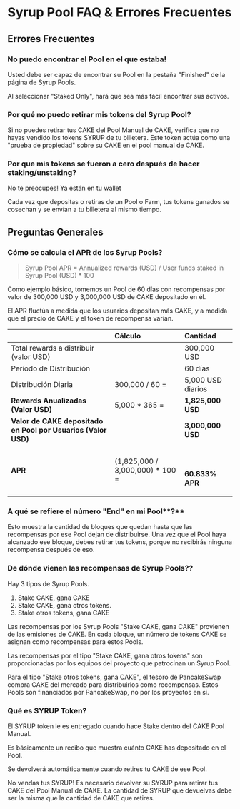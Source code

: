 # Syrup Pool FAQ & Errores Frecuentes

## Errores Frecuentes <a id="troubleshooting"></a>

### **No puedo encontrar el Pool en el que estaba!** <a id="i-cant-find-the-syrup-pool-i-was-staking-in"></a>

Usted debe ser capaz de encontrar su Pool en la pestaña "Finished" de la página de Syrup Pools.

Al seleccionar "Staked Only", hará que sea más fácil encontrar sus activos.

### **Por qué no puedo retirar mis tokens del Syrup Pool?** <a id="why-cant-i-unstake-my-tokens-from-a-syrup-pool"></a>

Si no puedes retirar tus CAKE del Pool Manual de CAKE, verifica que no hayas vendido los tokens SYRUP de tu billetera. Este token actúa como una "prueba de propiedad" sobre su CAKE en el pool manual de CAKE.

### **Por que mis tokens se fueron a cero después de hacer staking/unstaking?** <a id="why-did-my-earned-tokens-go-to-zero-after-staking-unstaking"></a>

No te preocupes! Ya están en tu wallet

Cada vez que depositas o retiras de un Pool o Farm, tus tokens ganados se cosechan y se envían a tu billetera al mismo tiempo.

## **Preguntas Generales** <a id="general-questions"></a>

### Cómo se calcula el APR de los Syrup Pools? <a id="how-is-apr-for-syrup-pools-calculated"></a>

> Syrup Pool APR = Annualized rewards \(USD\) / User funds staked in Syrup Pool \(USD\) \* 100

Como ejemplo básico, tomemos un Pool de 60 días con recompensas por valor de 300,000 USD y 3,000,000 USD de CAKE depositado en él.

El APR fluctúa a medida que los usuarios depositan más CAKE, y a medida que el precio de CAKE y el token de recompensa varían.

<table>
  <thead>
    <tr>
      <th style="text-align:left">&#x200B;</th>
      <th style="text-align:left"><b>C&#xE1;lculo</b>
      </th>
      <th style="text-align:left">Cantidad</th>
    </tr>
  </thead>
  <tbody>
    <tr>
      <td style="text-align:left">Total rewards a distribuir (valor USD)</td>
      <td style="text-align:left">&#x200B;</td>
      <td style="text-align:left">300,000 USD</td>
    </tr>
    <tr>
      <td style="text-align:left">Per&#xED;odo de Distribuci&#xF3;n</td>
      <td style="text-align:left">&#x200B;</td>
      <td style="text-align:left">60 d&#xED;as</td>
    </tr>
    <tr>
      <td style="text-align:left">Distribuci&#xF3;n Diaria</td>
      <td style="text-align:left">300,000 / 60 =</td>
      <td style="text-align:left">5,000 USD diarios</td>
    </tr>
    <tr>
      <td style="text-align:left"><b>Rewards Anualizadas (Valor USD)</b>
      </td>
      <td style="text-align:left">5,000 * 365 =</td>
      <td style="text-align:left"><b>1,825,000 USD</b>
      </td>
    </tr>
    <tr>
      <td style="text-align:left"><b>Valor de CAKE depositado en Pool por Usuarios (Valor USD)</b>
      </td>
      <td style="text-align:left">&#x200B;</td>
      <td style="text-align:left"><b>3,000,000 USD</b>
      </td>
    </tr>
    <tr>
      <td style="text-align:left"><b>APR</b>
      </td>
      <td style="text-align:left">(1,825,000 / 3,000,000) * 100 =</td>
      <td style="text-align:left">
        <p>&#x200B;</p>
        <p><b>60.833% APR</b>
        </p>
      </td>
    </tr>
  </tbody>
</table>

### A qué se refiere el número "End" en mi Pool**?** <a id="what-does-the-end-number-on-my-syrup-pool-refer-to"></a>

Esto muestra la cantidad de bloques que quedan hasta que las recompensas por ese Pool dejan de distribuirse. Una vez que el Pool haya alcanzado ese bloque, debes retirar tus tokens, porque no recibirás ninguna recompensa después de eso.

### De dónde vienen las recompensas de Syrup Pools?**?** <a id="where-do-the-rewards-from-syrup-pools-come-from"></a>

Hay 3 tipos de Syrup Pools.

1. Stake CAKE, gana CAKE
2. Stake CAKE, gana otros tokens.
3. Stake otros tokens, gana CAKE

Las recompensas por los Syrup Pools "Stake CAKE, gana CAKE" provienen de las emisiones de CAKE. En cada bloque, un número de tokens CAKE se asignan como recompensas para estos Pools.

Las recompensas por el tipo "Stake CAKE, gana otros tokens" son proporcionadas por los equipos del proyecto que patrocinan un Syrup Pool.

Para el tipo "Stake otros tokens, gana CAKE", el tesoro de PancakeSwap compra CAKE del mercado para distribuirlos como recompensas. Estos Pools son financiados por PancakeSwap, no por los proyectos en sí.

### Qué es SYRUP Token? <a id="whats-syrup-token"></a>

El SYRUP token le es entregado cuando hace Stake dentro del CAKE Pool Manual.

Es básicamente un recibo que muestra cuánto CAKE has depositado en el Pool.

Se devolverá automáticamente cuando retires tu CAKE de ese Pool.

No vendas tus SYRUP! Es necesario devolver su SYRUP para retirar tus CAKE del Pool Manual de CAKE. La cantidad de SYRUP que devuelvas debe ser la misma que la cantidad de CAKE que retires.[    
](https://docs.pancakeswap.finance/products/syrup-pool/auto-compounding)

